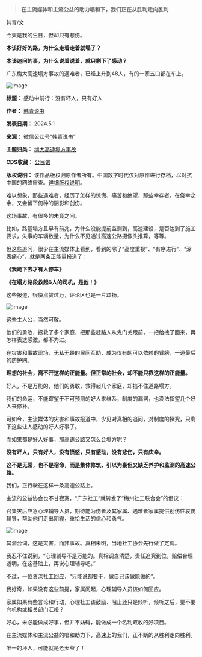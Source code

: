 
> **在主流媒体和主流公益的助力唱和下，我们正在从胜利走向胜利** 


韩青/文


今天是我的生日，但却只有悲伤。


**本该好好的路，为什么走着走着就塌了？** 


**本该追问的事，为什么说着说着，就只剩下了感动？** 


广东梅大高速塌方事故的遇难者，已经上升到48人，有的一家五口都在车上。


![image](https://chinadigitaltimes.net/chinese/files/2024/05/post-707519-66359b3acbdc0.)




**标题：** 感动中前行：没有坏人，只有好人  

**作者：** [韩青说书](https://chinadigitaltimes.net/space/韩青说书)  

**发表日期：** 2024.5.1  

**来源：** [微信公众号“韩青说书”](https://web.archive.org/web/https://mp.weixin.qq.com/s/UyvM0FYxCHY_KkdXSBm_iA)  

**主题归类：** [梅大高速塌方事故](https://chinadigitaltimes.net/space/梅大高速塌方事故)  

**CDS收藏：** [公民馆](https://chinadigitaltimes.net/space/%E5%85%AC%E6%B0%91%E9%A6%86)  

**版权说明：** 该作品版权归原作者所有。中国数字时代仅对原作进行存档，以对抗中国的网络审查。[详细版权说明](https://chinadigitaltimes.net/chinese/copyright)。


难以想象，那些遇难者，经历了怎样的惊慌、痛苦和绝望，那些幸存者，在侥幸之余，又会留下何种的阴影和创伤。


这场事故，有很多的未竟之问。


比如，路基塌方且早有前兆，为什么没能提前监测到，高速建设，是否达到了施工要求，失事的车辆数量，为什么不见通过高速公路摄像头推算，等等。


但这些追问，很少在主流媒体上看到，看到的除了“高度重视”、“有序进行”、“深表痛心”，就是两条正能量报道了：


**《我跪下去才有人停车》** 


**《在塌方路段救起6人的司机，是他！》** 


这些报道，很快点赞过万，评论区也是一片颂扬。


![image](https://chinadigitaltimes.net/chinese/files/2024/05/post-707519-66359b3ad6478.)


这些主人公，当然可敬。


他们的勇敢，拯救了多个家庭，把那些赶路人从鬼门关跟前，一把给拽了回来，再怎样表达感激，都不为过。


在灾害和事故现场，无私无畏的民间互助，成为仅有的可以依赖的臂膀，一道最后的防护网。


**理想的社会，离不开这样的正能量。但正常的社会，却不能只靠这样的正能量。** 


好人，不是万能的，他们的勇敢，救得起几个家庭，却挡不住道路塌方。


我们的命运，不能寄望于不可预测的好人来维系，制度的漏洞，也没法指望几个好人来修补。


可如今，主流媒体的灾害和事故报道中，少见对真相的追问，对制度的探究，只剩下这些让人感动的好人好事了。


而如果都是好人好事，那高速公路又怎么会塌方呢？


**没有坏人，只有好人，没有愤怒，只有感动，没有悲伤，只有庆幸。** 


**这不是无常，也不是宿命，而是集体修筑、引以为豪但又缺乏养护和监测的高速公路。** 


我们，正行驶在这样一条高速公路上。


主流的公益协会也不甘寂寞，“广东社工”就转发了“梅州社工联合会”的倡议：


召集灾后应急心理辅导人员，期待能为伤者及其家属、遇难者家属提供创伤性哀伤辅导，帮助他们走出阴霾，重拾生活的信心和勇气。


![image](https://chinadigitaltimes.net/chinese/files/2024/05/post-707519-66359b3ae5183.)


其潜台词，这是灾害，而非事故。真相未明，当地社工协会先行做了定调。


我忍不住说到，“心理辅导不是万能的。真相调查清楚，责任追究到位，赔偿合理透明，在这基础上，再说心理辅导吧。”


不过，一位资深社工回应，“只能说都要干，做自己该做能做的”。


我好奇，如果没有这些前提，家属问起，心理辅导人员该如何回应。


家属如果有些言论和行动，心理社工该鼓励、阻止还只是倾听，倾听之后，要不要向机构或相关部门汇报？


好心，未必能做成好事，但并不妨碍，能做成一个名利双收的好项目。


在主流媒体和主流公益的唱和助力下，高速上的我们，正不断的从胜利走向胜利。


唯一的坏人，可能就是老天爷了！

